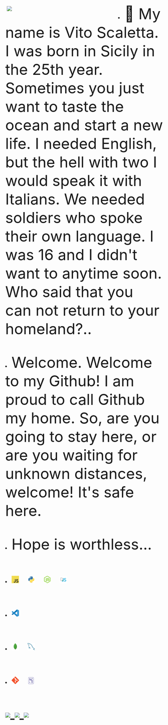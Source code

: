 <p>
  <img src="https://i.ibb.co/jyJ64QZ/1663497147084.png" width="350" align="left" vspace="5" hspace="5">
<p dir="ltr"><li><font size="7">👋 My name is Vito Scaletta. I was born in Sicily in the 25th year. Sometimes you just want to taste the ocean and start a new life. I needed English, but the hell with two I would speak it with Italians. We needed soldiers who spoke their own language. I was 16 and I didn't want to anytime soon. Who said that you can not return to your homeland?..</p>
<p dir="ltr"><li><font size="7">Welcome. Welcome to my Github! I am proud to call Github my home. So, are you going to stay here, or are you waiting for unknown distances, welcome! It's safe here.</p>
<p dir="ltr"><li><font size="7">Hope is worthless...</p>
<p dir="ltr"><li><font size="7">
  <img src="https://github.com/devicons/devicon/blob/master/icons/javascript/javascript-original.svg" title="JavaScript" alt="JavaScript" width="24" height="24"/>&nbsp;
<img src="https://github.com/devicons/devicon/blob/master/icons/python/python-original.svg" title="Python"  alt="Python" width="24" height="24"/>&nbsp;
<img src="https://github.com/devicons/devicon/blob/master/icons/nodejs/nodejs-original.svg" title="NodeJS" alt="NodeJS" width="24" height="24"/>&nbsp;
<img src="https://github.com/lol1ss/lol1ss/blob/main/img/565444.png"  title="DiscordJS" alt="DiscordJS" width="24" height="24"/>&nbsp;</p>
<p dir="ltr"><li><img src="https://github.com/devicons/devicon/blob/master/icons/vscode/vscode-original.svg" title="VScode" alt="VScode" width="24" height="24"/>&nbsp;</p>
<p dir="ltr"><li><img src="https://github.com/devicons/devicon/blob/master/icons/mongodb/mongodb-original.svg" title="mongoDB" alt="mongoDB" width="24" height="24"/>&nbsp;
<img src="https://github.com/devicons/devicon/blob/master/icons/mysql/mysql-original.svg" title="MySQL"  alt="MySQL" width="24" height="24"/>&nbsp;</p>
<p dir="ltr"><li><img src="https://github.com/devicons/devicon/blob/master/icons/git/git-original.svg" title="Git" **alt="Git" width="24" height="24"/>&nbsp;
<img src="https://github.com/devicons/devicon/blob/master/icons/heroku/heroku-original.svg"  title="Heroku" alt="Heroku" width="22" height="22"/>&nbsp;</p>
<div id="badges">
  <a href="https://t.me/lol1sss">
    <img src="https://img.shields.io/badge/Telegram-white?style=for-the-badge&logo=telegram&logoColor=black"/>
  </a>
  <a href="mailto:gyy25404@gmail.com">
    <img src="https://img.shields.io/badge/Gmail-white?style=for-the-badge&logo=gmail&logoColor=black"/>
  </a>
  <a href="https://instagram.com/iredoff">
    <img src="https://img.shields.io/badge/Instagram-white?style=for-the-badge&logo=instagram&logoColor=black"/>
  </a>
</div>
<br><br><br><br>
